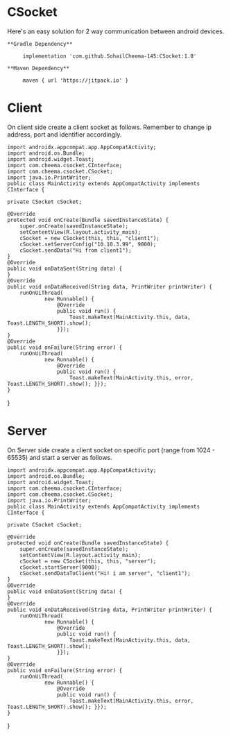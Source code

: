# CSocket
Here's an easy solution for 2 way communication between android devices.

    **Gradle Dependency**
         
         implementation 'com.github.SohailCheema-145:CSocket:1.0'
    
    **Maven Dependency**
    
         maven { url 'https://jitpack.io' }

   # Client
   
   On client side create a client socket as follows. Remember to change ip address, port and identifier accordingly.
    
    import androidx.appcompat.app.AppCompatActivity;
    import android.os.Bundle;
    import android.widget.Toast;
    import com.cheema.csocket.CInterface;
    import com.cheema.csocket.CSocket;
    import java.io.PrintWriter;
    public class MainActivity extends AppCompatActivity implements CInterface {

    private CSocket cSocket;

    @Override
    protected void onCreate(Bundle savedInstanceState) {
        super.onCreate(savedInstanceState);
        setContentView(R.layout.activity_main);
        cSocket = new CSocket(this, this, "client1");
        cSocket.setServerConfig("10.10.3.99", 9000);
        cSocket.sendData("Hi from client1");
    }
    @Override
    public void onDataSent(String data) {
    }
    @Override
    public void onDataReceived(String data, PrintWriter printWriter) {
        runOnUiThread(
                new Runnable() {
                    @Override
                    public void run() {
                        Toast.makeText(MainActivity.this, data, Toast.LENGTH_SHORT).show();
                    }});
    }
    @Override
    public void onFailure(String error) {
        runOnUiThread(
                new Runnable() {
                    @Override
                    public void run() {
                        Toast.makeText(MainActivity.this, error, Toast.LENGTH_SHORT).show(); }});
    }
}


   # Server 
    
   On Server side create a client socket on specific port (range from 1024 - 65535) and start a server as follows.
    
    import androidx.appcompat.app.AppCompatActivity;
    import android.os.Bundle;
    import android.widget.Toast;
    import com.cheema.csocket.CInterface;
    import com.cheema.csocket.CSocket;
    import java.io.PrintWriter;
    public class MainActivity extends AppCompatActivity implements CInterface {

    private CSocket cSocket;

    @Override
    protected void onCreate(Bundle savedInstanceState) {
        super.onCreate(savedInstanceState);
        setContentView(R.layout.activity_main);
        cSocket = new CSocket(this, this, "server");
        cSocket.startServer(9000);
        cSocket.sendDataToClient("Hi! i am server", "client1");
    }
    @Override
    public void onDataSent(String data) {
    }
    @Override
    public void onDataReceived(String data, PrintWriter printWriter) {
        runOnUiThread(
                new Runnable() {
                    @Override
                    public void run() {
                        Toast.makeText(MainActivity.this, data, Toast.LENGTH_SHORT).show();
                    }});
    }
    @Override
    public void onFailure(String error) {
        runOnUiThread(
                new Runnable() {
                    @Override
                    public void run() {
                        Toast.makeText(MainActivity.this, error, Toast.LENGTH_SHORT).show(); }});
    }
}

    

